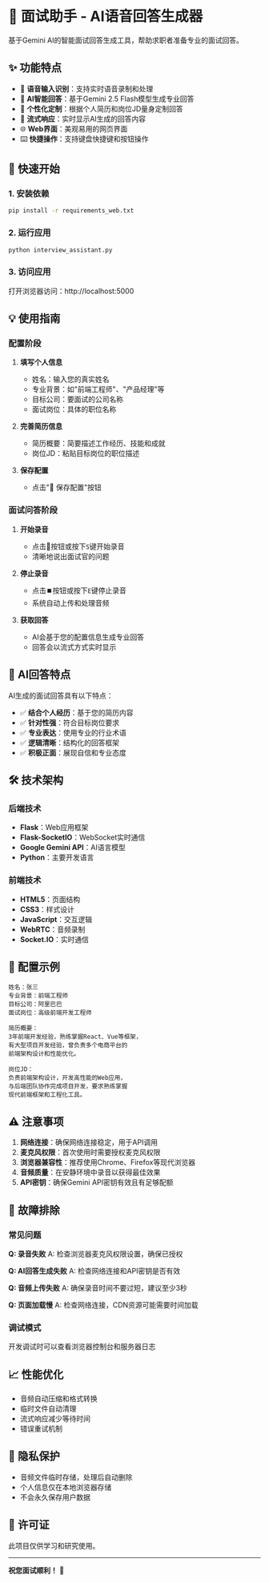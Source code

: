 # 🎯 面试助手 - AI语音回答生成器

基于Gemini AI的智能面试回答生成工具，帮助求职者准备专业的面试回答。

## ✨ 功能特点

- 🎤 **语音输入识别**：支持实时语音录制和处理
- 🤖 **AI智能回答**：基于Gemini 2.5 Flash模型生成专业回答
- 🎯 **个性化定制**：根据个人简历和岗位JD量身定制回答
- 💬 **流式响应**：实时显示AI生成的回答内容
- 🌐 **Web界面**：美观易用的网页界面
- ⌨️ **快捷操作**：支持键盘快捷键和按钮操作

## 🚀 快速开始

### 1. 安装依赖
```bash
pip install -r requirements_web.txt
```

### 2. 运行应用
```bash
python interview_assistant.py
```

### 3. 访问应用
打开浏览器访问：http://localhost:5000

## 💡 使用指南

### 配置阶段
1. **填写个人信息**
   - 姓名：输入您的真实姓名
   - 专业背景：如"前端工程师"、"产品经理"等
   - 目标公司：要面试的公司名称
   - 面试岗位：具体的职位名称

2. **完善简历信息**
   - 简历概要：简要描述工作经历、技能和成就
   - 岗位JD：粘贴目标岗位的职位描述

3. **保存配置**
   - 点击"💾 保存配置"按钮

### 面试问答阶段
1. **开始录音**
   - 点击🎤按钮或按下`S`键开始录音
   - 清晰地说出面试官的问题

2. **停止录音**
   - 点击⏹️按钮或按下`E`键停止录音
   - 系统自动上传和处理音频

3. **获取回答**
   - AI会基于您的配置信息生成专业回答
   - 回答会以流式方式实时显示

## 🎯 AI回答特点

AI生成的面试回答具有以下特点：

- ✅ **结合个人经历**：基于您的简历内容
- ✅ **针对性强**：符合目标岗位要求
- ✅ **专业表达**：使用专业的行业术语
- ✅ **逻辑清晰**：结构化的回答框架
- ✅ **积极正面**：展现自信和专业态度

## 🛠️ 技术架构

### 后端技术
- **Flask**：Web应用框架
- **Flask-SocketIO**：WebSocket实时通信
- **Google Gemini API**：AI语言模型
- **Python**：主要开发语言

### 前端技术
- **HTML5**：页面结构
- **CSS3**：样式设计
- **JavaScript**：交互逻辑
- **WebRTC**：音频录制
- **Socket.IO**：实时通信

## 📝 配置示例

```
姓名：张三
专业背景：前端工程师
目标公司：阿里巴巴
面试岗位：高级前端开发工程师

简历概要：
3年前端开发经验，熟练掌握React、Vue等框架，
有大型项目开发经验，曾负责多个电商平台的
前端架构设计和性能优化。

岗位JD：
负责前端架构设计，开发高性能的Web应用，
与后端团队协作完成项目开发，要求熟练掌握
现代前端框架和工程化工具。
```

## ⚠️ 注意事项

1. **网络连接**：确保网络连接稳定，用于API调用
2. **麦克风权限**：首次使用时需要授权麦克风权限
3. **浏览器兼容性**：推荐使用Chrome、Firefox等现代浏览器
4. **音频质量**：在安静环境中录音以获得最佳效果
5. **API密钥**：确保Gemini API密钥有效且有足够配额

## 🔧 故障排除

### 常见问题

**Q: 录音失败**
A: 检查浏览器麦克风权限设置，确保已授权

**Q: AI回答生成失败**
A: 检查网络连接和API密钥是否有效

**Q: 音频上传失败**
A: 确保录音时间不要过短，建议至少3秒

**Q: 页面加载慢**
A: 检查网络连接，CDN资源可能需要时间加载

### 调试模式
开发调试时可以查看浏览器控制台和服务器日志

## 📈 性能优化

- 音频自动压缩和格式转换
- 临时文件自动清理
- 流式响应减少等待时间
- 错误重试机制

## 🔐 隐私保护

- 音频文件临时存储，处理后自动删除
- 个人信息仅在本地浏览器存储
- 不会永久保存用户数据

## 📄 许可证

此项目仅供学习和研究使用。

---

**祝您面试顺利！** 🎉 
